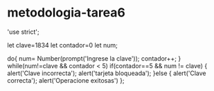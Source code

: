 # metodologia-tarea6
 
'use strict';

let clave=1834
let contador=0
let num;

do{
    num= Number(prompt('Ingrese la clave'));
    contador++;
}
while(num!=clave && contador < 5)
    if(contador==5 && num != clave)
        {
            alert('Clave incorrecta');
            alert('tarjeta bloqueada');
        }else
        {
            alert('Clave correcta');
            alert('Operacione exitosas')
        };